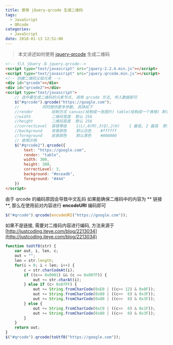 ```yaml
---
title: 使用 jQuery-qrcode 生成二维码
tags:
  - JavaScript
  - QRcode
categories:
  - JavaScript
date: 2018-01-13 12:51:00
---
```

> 本文讲述如何使用 [jquery-qrcode](https://github.com/jeromeetienne/jquery-qrcode) 生成二维码

```html
<!-- 引入 jQuery 与 jquery.qrcode-->
<script type="text/javascript" src="jquery-2.2.4.min.js"></script>
<script type="text/javascript" src="jquery.qrcode.min.js"></script>
<!-- 创建二维码父级元素 -->
<div id="qrcode"></div>
<div id="qrcode2"></div>
<script type="text/javascript">
    // 选中要生成二维码的元素节点, 调用 qrcode 方法, 传入数据即可
    $("#qrcode").qrcode("https://google.com");
    //	        同时提供更多参数, 具体如下
    //render		绘制方式 canvas(绘制成一张图片) table(绘制成一个表格) 默认 canvas
    //width		    二维码宽度  默认 256
    //height        二维码高度  默认 256
    //correctLevel  容错等级    1(L),0(M),3(Q),2(H)    1 最低, 2 最高  默认为 2
    //background    背景颜色    默认白色    #ffffff
    //foreground    前景颜色    默认黑色    #000000
    // 使用示例
    $("#qrcode2").qrcode({
        text: "https://google.com",
        render: "table",
        width: 300,
        height: 300,
        correctLevel: 3,
        background: "#eceadb",
        foreground: "#444"
    })
</script>
```
由于 qrcode 的编码原因会导致中文乱码
如果能确保二维码中的内容为 ** 链接 **, 那么在使用前对内容进行 **encodeURI** 编码即可
```javascript
$("#qrcode").qrcode(encodeURI("https://google.com"));
```
如果不是链接, 需要对二维码内容进行编码, 方法来源于 [http://justcoding.iteye.com/blog/2213034](http://justcoding.iteye.com/blog/2213034)
```javascript
function toUtf8(str) {      
    var out, i, len, c;      
    out = "";      
    len = str.length;      
    for(i = 0; i < len; i++) {      
        c = str.charCodeAt(i);      
        if ((c>= 0x0001) && (c <= 0x007F)) {      
            out += str.charAt(i);      
        } else if (c> 0x07FF) {      
            out += String.fromCharCode(0xE0 | ((c>> 12) & 0x0F));      
            out += String.fromCharCode(0x80 | ((c>>  6) & 0x3F));      
            out += String.fromCharCode(0x80 | ((c>>  0) & 0x3F));      
        } else {      
            out += String.fromCharCode(0xC0 | ((c>>  6) & 0x1F));      
            out += String.fromCharCode(0x80 | ((c>>  0) & 0x3F));      
        }      
    }      
    return out;      
} 
$("#qrcode").qrcode(toUtf8("https://google.com"));
```
